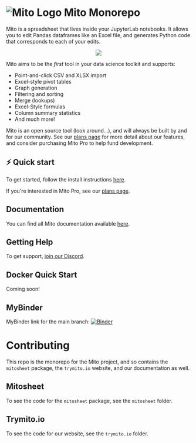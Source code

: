 # ![Mito Logo](https://www.trymito.io/_next/image?url=%2FMito.svg&w=128&q=75) Mito Monorepo 

Mito is a spreadsheet that lives inside your JupyterLab notebooks. It allows you to edit Pandas dataframes like an Excel file, and generates Python code that corresponds to each of your edits. 

<p align="center">
  <img src="https://www.trymito.io/short-demo.gif">
</p>

Mito aims to be the _first_ tool in your data science toolkit and supports:
- Point-and-click CSV and XLSX import
- Excel-style pivot tables
- Graph generation
- Filtering and sorting
- Merge (lookups)
- Excel-Style formulas
- Column summary statistics
- And much more!

Mito is an open source tool (look around...), and will always be built by and for our community. See our [plans page](https://www.trymito.io/plans) for more detail about our features, and consider purchasing Mito Pro to help fund development. 

## ⚡️ Quick start

To get started, follow the install instructions [here](https://docs.trymito.io/getting-started/installing-mito). 

If you're interested in Mito Pro, see our [plans page](https://www.trymito.io/plans).

## Documentation

You can find all Mito documentation available [here](https://docs.trymito.io).

## Getting Help

To get support, [join our Discord](https://discord.com/invite/XdJSZyejJU).

## Docker Quick Start

Coming soon!

## MyBinder

MyBinder link for the main branch: [![Binder](https://mybinder.org/badge_logo.svg)](https://mybinder.org/v2/gh/mito-ds/monorepo/HEAD?labpath=%2Fbinder%2Fmito-starter-notebook.ipynb)

# Contributing

This repo is the monorepo for the Mito project, and so contains the `mitosheet` package, the `trymito.io` website, and our documentation as well.

## Mitosheet

To see the code for the `mitosheet` package, see the `mitosheet` folder. 

## Trymito.io

To see the code for our website, see the `trymito.io` folder. 
